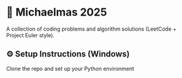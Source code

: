 # 🧠 Michaelmas 2025

A collection of coding problems and algorithm solutions (LeetCode + Project Euler style).

## ⚙️ Setup Instructions (Windows)

Clone the repo and set up your Python environment